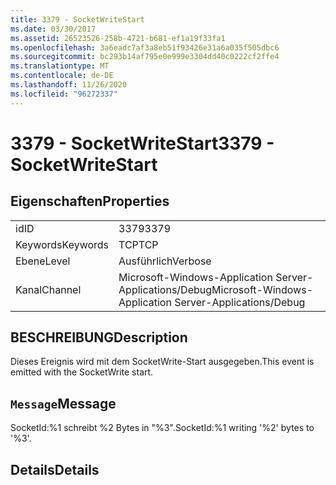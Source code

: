 ```yaml
---
title: 3379 - SocketWriteStart
ms.date: 03/30/2017
ms.assetid: 26523526-258b-4721-b681-ef1a19f33fa1
ms.openlocfilehash: 3a6eadc7af3a8eb51f93426e31a6a035f505dbc6
ms.sourcegitcommit: bc293b14af795e0e999e3304dd40c0222cf2ffe4
ms.translationtype: MT
ms.contentlocale: de-DE
ms.lasthandoff: 11/26/2020
ms.locfileid: "96272337"
---
```

# <a name="3379---socketwritestart"></a><span data-ttu-id="9355d-102">3379 - SocketWriteStart</span><span class="sxs-lookup"><span data-stu-id="9355d-102">3379 - SocketWriteStart</span></span>

## <a name="properties"></a><span data-ttu-id="9355d-103">Eigenschaften</span><span class="sxs-lookup"><span data-stu-id="9355d-103">Properties</span></span>  
  
|||  
|-|-|  
|<span data-ttu-id="9355d-104">id</span><span class="sxs-lookup"><span data-stu-id="9355d-104">ID</span></span>|<span data-ttu-id="9355d-105">3379</span><span class="sxs-lookup"><span data-stu-id="9355d-105">3379</span></span>|  
|<span data-ttu-id="9355d-106">Keywords</span><span class="sxs-lookup"><span data-stu-id="9355d-106">Keywords</span></span>|<span data-ttu-id="9355d-107">TCP</span><span class="sxs-lookup"><span data-stu-id="9355d-107">TCP</span></span>|  
|<span data-ttu-id="9355d-108">Ebene</span><span class="sxs-lookup"><span data-stu-id="9355d-108">Level</span></span>|<span data-ttu-id="9355d-109">Ausführlich</span><span class="sxs-lookup"><span data-stu-id="9355d-109">Verbose</span></span>|  
|<span data-ttu-id="9355d-110">Kanal</span><span class="sxs-lookup"><span data-stu-id="9355d-110">Channel</span></span>|<span data-ttu-id="9355d-111">Microsoft-Windows-Application Server-Applications/Debug</span><span class="sxs-lookup"><span data-stu-id="9355d-111">Microsoft-Windows-Application Server-Applications/Debug</span></span>|  
  
## <a name="description"></a><span data-ttu-id="9355d-112">BESCHREIBUNG</span><span class="sxs-lookup"><span data-stu-id="9355d-112">Description</span></span>  

 <span data-ttu-id="9355d-113">Dieses Ereignis wird mit dem SocketWrite-Start ausgegeben.</span><span class="sxs-lookup"><span data-stu-id="9355d-113">This event is emitted with the SocketWrite start.</span></span>  
  
## <a name="message"></a><span data-ttu-id="9355d-114">`Message`</span><span class="sxs-lookup"><span data-stu-id="9355d-114">Message</span></span>  

 <span data-ttu-id="9355d-115">SocketId:%1 schreibt %2 Bytes in "%3".</span><span class="sxs-lookup"><span data-stu-id="9355d-115">SocketId:%1 writing '%2' bytes to '%3'.</span></span>  
  
## <a name="details"></a><span data-ttu-id="9355d-116">Details</span><span class="sxs-lookup"><span data-stu-id="9355d-116">Details</span></span>
